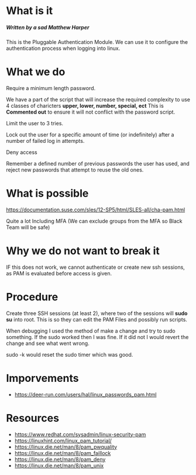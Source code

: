 # What is it
##### Written by a sad Matthew Harper

This is the Pluggable Authentication Module. We can use it to configure the authentication process when logging into linux.
# What we do
Require a minimum length password.

We have a part of the script that will increase the required complexity to use 4 classes of charicters **upper, lower, number, special, ect** This is **Commented out** to ensure it will not conflict with the password script.

Limit the user to 3 tries.

Lock out the user for a specific amount of time (or indefinitely) after a number of failed log in attempts.

Deny access 

Remember a defined number of previous passwords the user has used, and reject new passwords that attempt to reuse the old ones.


# What is possible
https://documentation.suse.com/sles/12-SP5/html/SLES-all/cha-pam.html

Quite a lot Including MFA
(We can exclude groups from the MFA so Black Team will be safe)

# Why we do not want to break it
IF this does not work, we cannot authenticate or create new ssh sessions, as PAM is evaluated before access is given.

# Procedure 
Create three SSH sessions (at least 2), where two of the sessions will **sudo su** into root. This is so they can edit the PAM Files and possibly run scripts.    

When debugging I used the method of make a change and try to sudo something. If the sudo worked then I was fine. If it did not I would revert the change and see what went wrong.

sudo -k would reset the sudo timer which was good.

# Imporvements
* https://deer-run.com/users/hal/linux_passwords_pam.html

# Resources
* https://www.redhat.com/sysadmin/linux-security-pam
* https://linuxhint.com/linux_pam_tutorial/
* https://linux.die.net/man/8/pam_pwquality
* https://linux.die.net/man/8/pam_faillock
* https://linux.die.net/man/8/pam_deny
* https://linux.die.net/man/8/pam_unix